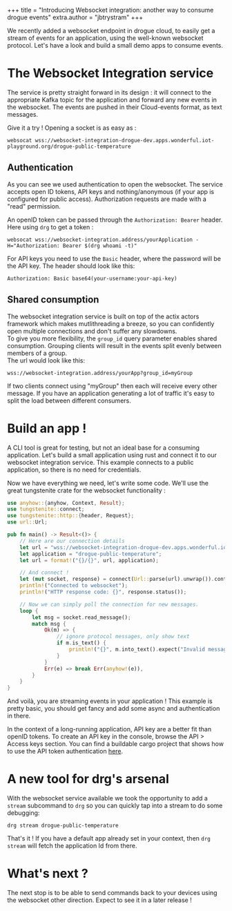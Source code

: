 +++
title = "Introducing Websocket integration: another way to consume drogue events"
extra.author = "jbtrystram"
+++

We recently added a websocket endpoint in drogue cloud, to easily get a stream of events for an application, using the well-known websocket protocol.
Let's have a look and build a small demo apps to consume events. 

<!-- more -->

# The Websocket Integration service

The service is pretty straight forward in its design : it will connect to the appropriate Kafka topic for the application 
and forward any new events in the websocket. The events are pushed in their Cloud-events format, as text messages.

Give it a try ! Opening a socket is as easy as : 
```shell
websocat wss://websocket-integration-drogue-dev.apps.wonderful.iot-playground.org/drogue-public-temperature
```

## Authentication

As you can see we used authentication to open the websocket. The service accepts open ID tokens, API keys and nothing/anonymous (if your app is configured for public access).
Authorization requests are made with a "read" permission.

An openID token can be passed through the `Authorization: Bearer` header. Here using `drg` to get a token : 
``` 
websocat wss://websocket-integration.address/yourApplication -H="Authorization: Bearer $(drg whoami -t)"
```

For API keys you need to use the `Basic` header, where the password will be the API key. The header should look like this: 
```
Authorization: Basic base64(your-username:your-api-key)
```

## Shared consumption
The websocket integration service is built on top of the actix actors framework which makes mutlithreading a breeze, 
so you can confidently open multiple connections and don't suffer any slowdowns. \
To give you more flexibility, the `group_id` query parameter enables shared consumption.
Grouping clients will result in the events split evenly between members of a group. \
The url would look like this:
 ```shell
 wss://websocket-integration.address/yourApp?group_id=myGroup
 ```
If two clients connect using "myGroup" then each will receive every other message. 
If you have an application generating a lot of traffic it's easy to split the load between different consumers.

# Build an app !

A CLI tool is great for testing, but not an ideal base for a consuming application.
Let's build a small application using rust and connect it to our websocket integration service. 
This example connects to a public application, so there is no need for credentials.

Now we have everything we need, let's write some code. We'll use the great tungstenite crate for the websocket functionality :
```rust
use anyhow::{anyhow, Context, Result};
use tungstenite::connect;
use tungstenite::http::{header, Request};
use url::Url;

pub fn main() -> Result<()> {
    // Here are our connection details
    let url = "wss://websocket-integration-drogue-dev.apps.wonderful.iot-playground.org";
    let application = "drogue-public-temperature";
    let url = format!("{}/{}", url, application);

    // And connect !
    let (mut socket, response) = connect(Url::parse(url).unwrap()).context("Error connecting to the Websocket endpoint:")?;
    println!("Connected to websocket");
    println!("HTTP response code: {}", response.status());

    // Now we can simply poll the connection for new messages.
    loop {
        let msg = socket.read_message();
        match msg {
            Ok(m) => {
                // ignore protocol messages, only show text
                if m.is_text() {
                    println!("{}", m.into_text().expect("Invalid message"));
                }
            }
            Err(e) => break Err(anyhow!(e)),
        }
    }
}
```
And voilà, you are streaming events in your application ! This example is pretty basic, you should get fancy and add some async and authentication in there.

In the context of a long-running application, API key are a better fit than openID tokens. To create an API key in the console, browse the API > Access keys section.
You can find a buildable cargo project that shows how to use the API token authentication [here](https://github.com/drogue-iot/blog.drogue.io/tree/main/content/2021-08-17-websocket-integration/example-app).


# A new tool for drg's arsenal

With the websocket service available we took the opportunity to add a `stream` subcommand to `drg` so you can quickly tap into a stream to do some debugging: 
```
drg stream drogue-public-temperature
```
That's it ! If you have a default app already set in your context, then `drg stream` will fetch the application Id from there.


# What's next ? 

The next stop is to be able to send commands back to your devices using the websocket other direction.
Expect to see it in a later release ! 
